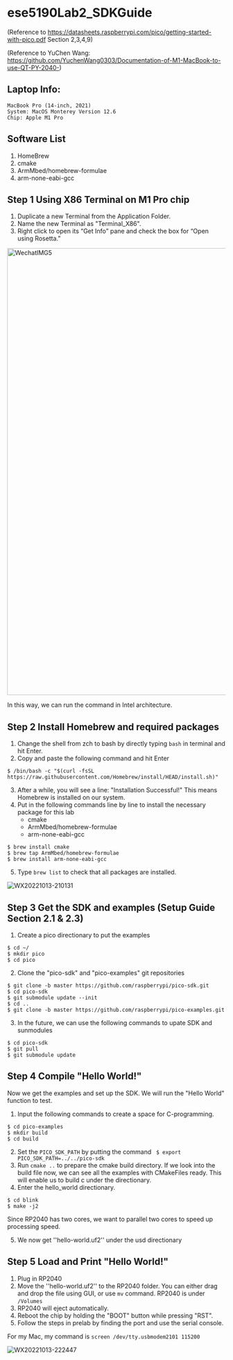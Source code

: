 # ese5190Lab2_SDKGuide 
(Reference to https://datasheets.raspberrypi.com/pico/getting-started-with-pico.pdf Section 2,3,4,9)

(Reference to YuChen Wang: https://github.com/YuchenWang0303/Documentation-of-M1-MacBook-to-use-QT-PY-2040-)

## Laptop Info:
	MacBook Pro (14-inch, 2021)
	System: MacOS Monterey Version 12.6
	Chip: Apple M1 Pro

## Software List
1. HomeBrew
2. cmake
3. ArmMbed/homebrew-formulae
4. arm-none-eabi-gcc
	

## Step 1 Using X86 Terminal on M1 Pro chip
1. Duplicate a new Terminal from the Application Folder.
2. Name the new Terminal as "Terminal_X86". 
3. Right click to open its “Get Info” pane and check the box for “Open using Rosetta.”

<img width="1029" alt="WechatIMG5" src="https://user-images.githubusercontent.com/114244957/195737554-85f9d637-69af-4841-999d-3059788928f3.png">

In this way, we can run the command in Intel architecture.

## Step 2 Install Homebrew and required packages
1. Change the shell from zch to bash by directly typing ```bash``` in terminal and hit Enter.
2. Copy and paste the following command and hit Enter

```
$ /bin/bash -c "$(curl -fsSL https://raw.githubusercontent.com/Homebrew/install/HEAD/install.sh)"
```

3. After a while, you will see a line: "Installation Successful!" This means Homebrew is installed on our system.
4. Put in the following commands line by line to install the necessary package for this lab
   - cmake 
   - ArmMbed/homebrew-formulae 
   - arm-none-eabi-gcc

```
$ brew install cmake
$ brew tap ArmMbed/homebrew-formulae
$ brew install arm-none-eabi-gcc
```

5. Type ```brew list``` to check that all packages are installed.

![WX20221013-210131](https://user-images.githubusercontent.com/114244957/195738671-80cc8ec9-4f6f-4da6-beb4-de81fe4af9dd.png)

## Step 3 Get the SDK and examples (Setup Guide Section 2.1 & 2.3)
1. Create a pico directionary to put the examples
```
$ cd ~/
$ mkdir pico
$ cd pico
```
2. Clone the "pico-sdk" and "pico-examples" git repositories
```
$ git clone -b master https://github.com/raspberrypi/pico-sdk.git
$ cd pico-sdk
$ git submodule update --init
$ cd ..
$ git clone -b master https://github.com/raspberrypi/pico-examples.git
```
3. In the future, we can use the following commands to upate SDK and sunmodules
```
$ cd pico-sdk
$ git pull
$ git submodule update
```

## Step 4 Compile "Hello World!"
Now we get the examples and set up the SDK. We will run the "Hello World" function to test.
1. Input the following commands to create a space for C-programming.
```
$ cd pico-examples
$ mkdir build
$ cd build
```
2. Set the ```PICO_SDK_PATH``` by putting the command ``` $ export PICO_SDK_PATH=../../pico-sdk```
3. Run ```cmake ..``` to prepare the cmake build directory. If we look into the build file now, we can see all the examples with CMakeFiles ready. This will enable us to build c under the directionary.
4. Enter the hello_world directionary.
```
$ cd blink
$ make -j2
```
Since RP2040 has two cores, we want to parallel two cores to speed up processing speed.

5. We now get ''hello-world.uf2'' under the usd directionary

## Step 5 Load and Print "Hello World!"
1. Plug in RP2040
2. Move the ''hello-world.uf2'' to the RP2040 folder. You can either drag and drop the file using GUI, or use ```mv``` command. RP2040 is under ```/Volumes```
3. RP2040 will eject automatically.
4. Reboot the chip by holding the "BOOT" button while pressing "RST".
5. Follow the steps in prelab by finding the port and use the serial console. 

For my Mac, my command is ```screen /dev/tty.usbmodem2101 115200```

![WX20221013-222447](https://user-images.githubusercontent.com/114244957/195751573-a505588f-9c78-4574-aa13-941c72a86acf.png)
